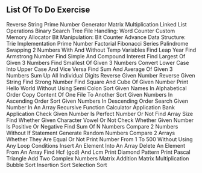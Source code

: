 ## List Of To Do Exercise

Reverse String
Prime Number Generator
Matrix Multiplication
Linked List Operations
Binary Search Tree
File Handling: Word Counter
Custom Memory Allocator
Bit Manipulation: Bit Counter
Advance Data Structure: Trie Implementation
Prime Number
Factorial
Fibonacci Series
Palindrome
Swapping 2 Numbers With And Without Temp Variables
Find Leap Year
Find Armstrong Number
Find Simple And Compound Interest
Find Largest Of Given 3 Numbers
Find Smallest Of Given 3 Numbers
Convert Lower Case Into Upper Case And Vice Versa
Find Sum And Average Of Given 3 Numbers
Sum Up All Individual Digits
Reverse Given Number
Reverse Given String
Find Strong Number
Find Square And Cube Of Given Number
Print Hello World Without Using Semi Colon
Sort Given Names In Alphabetical Order
Copy Content Of One File To Another
Sort Given Numbers In Ascending Order
Sort Given Numbers In Descending Order
Search Given Number In An Array
Recursive Function
Calculator Application
Bank Application
Check Given Number Is Perfect Number Or Not
Find Array Size
Find Whether Given Character Vowel Or Not
Check Whether Given Number Is Positive Or Negative
Find Sum Of N Numbers
Compare 2 Numbers Without If Statement
Generate Random Numbers
Compare 2 Arrays Whether They Are Equal Or Not
Print Number From 1 To 500 Without Using Any Loop Conditions
Insert An Element Into An Array
Delete An Element From An Array
Find Hcf (gcd) And Lcm
Print Diamond Pattern
Print Pascal Triangle
Add Two Complex Numbers
Matrix Addition
Matrix Multiplication
Bubble Sort
Insertion Sort
Selection Sort
